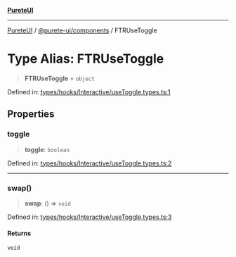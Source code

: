 [**PureteUI**](../../../README.md)

***

[PureteUI](../../../packages.md) / [@purete-ui/components](../README.md) / FTRUseToggle

# Type Alias: FTRUseToggle

> **FTRUseToggle** = `object`

Defined in: [types/hooks/Interactive/useToggle.types.ts:1](https://github.com/zerok-cell/PureteUI/blob/main/libs/components/src/types/hooks/Interactive/useToggle.types.ts#L1)

## Properties

### toggle

> **toggle**: `boolean`

Defined in: [types/hooks/Interactive/useToggle.types.ts:2](https://github.com/zerok-cell/PureteUI/blob/main/libs/components/src/types/hooks/Interactive/useToggle.types.ts#L2)

***

### swap()

> **swap**: () => `void`

Defined in: [types/hooks/Interactive/useToggle.types.ts:3](https://github.com/zerok-cell/PureteUI/blob/main/libs/components/src/types/hooks/Interactive/useToggle.types.ts#L3)

#### Returns

`void`
